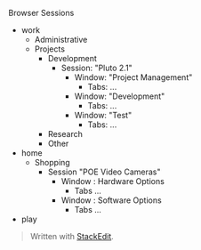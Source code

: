 Browser Sessions
* work
	* Administrative
	* Projects
		* Development
			* Session: "Pluto 2.1"
				* Window: "Project Management"
					* Tabs: ...
				* Window: "Development"
					* Tabs: ...
				* Window: "Test"
					* Tabs: ...
		* Research
		* Other
* home
	* Shopping
		* Session "POE Video Cameras"
			* Window : Hardware Options
				* Tabs ...
			* Window : Software Options
				* Tabs ...
* play

> Written with [StackEdit](https://stackedit.io/).
<!--stackedit_data:
eyJoaXN0b3J5IjpbLTE5NDQ2NDQ2MzFdfQ==
-->
